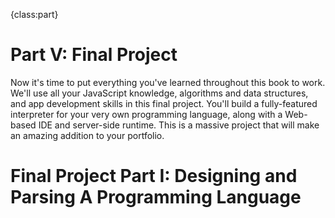 {class:part}

# Part V: Final Project

Now it's time to put everything you've learned throughout this book to work. We'll use all your JavaScript knowledge, algorithms and data structures, and app development skills in this final project. You'll build a fully-featured interpreter for your very own programming language, along with a Web-based IDE and server-side runtime. This is a massive project that will make an amazing addition to your portfolio.

# Final Project Part I: Designing and Parsing A Programming Language
